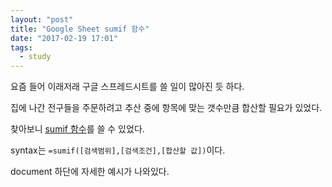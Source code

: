```yaml
---
layout: "post"
title: "Google Sheet sumif 함수"
date: "2017-02-19 17:01"
tags:
  - study
---
```


요즘 들어 이래저래 구글 스프레드시트를 쓸 일이 많아진 듯 하다.

집에 나간 전구들을 주문하려고 추산 중에 항목에 맞는 갯수만큼 합산할 필요가 있었다.

찾아보니 [sumif 함수](https://support.google.com/docs/answer/3093583)를 쓸 수 있었다.

syntax는 `=sumif([검색범위],[검색조건],[합산할 값])`이다.

document 하단에 자세한 예시가 나와있다.
